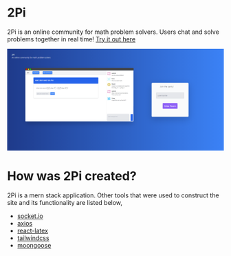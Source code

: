 # 2Pi
2Pi is an online community for math problem solvers. Users chat and solve problems together in real time! [Try it out here](https://twopimath.herokuapp.com/)

<img src="/photos/landingpage.png"></img>

# How was 2Pi created?
2Pi is a mern stack application. Other tools that were used to construct the site and its functionality are listed below,
* [socket.io](https://socket.io/)
* [axios](https://axios-http.com/)
* [react-latex](https://github.com/zzish/react-latex)
* [tailwindcss](https://tailwindcss.com/)
* [moongoose](https://mongoosejs.com/)
